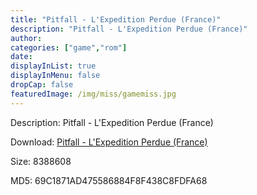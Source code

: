 ```yaml
---
title: "Pitfall - L'Expedition Perdue (France)"
description: "Pitfall - L'Expedition Perdue (France)"
author: 
categories: ["game","rom"]
date: 
displayInList: true
displayInMenu: false
dropCap: false
featuredImage: /img/miss/gamemiss.jpg
---
```


Description: Pitfall - L'Expedition Perdue (France)

Download: <a style="text-decoration:underline;" href="https://mega.nz/#!CWYiBKgJ!YJgMjBDP7xI632tTZ7urZDUo42pxsR_Q4vUmZk2dukI" target = "_blank" rel = "nofollow" > Pitfall - L'Expedition Perdue (France)</a>

Size: 8388608

MD5: 69C1871AD475586884F8F438C8FDFA68

